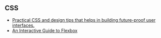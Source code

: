 ## CSS
* [Practical CSS and design tips that helps in building future-proof user interfaces.](https://defensivecss.dev/)
* [An Interactive Guide to Flexbox](https://www.joshwcomeau.com/css/interactive-guide-to-flexbox/)
